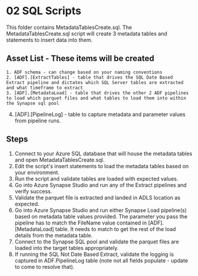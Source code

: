 # 02 SQL Scripts
This folder contains MetadataTablesCreate.sql.  The MetadataTablesCreate.sql script will create 3 metadata tables and statements to insert data into them.  

## Asset List - These items will be created 
	1. ADF schema - can change based on your naming conventions
	2. [ADF].[ExtractTables] - table that drives the SQL Date Based Extract pipeline and dictates which SQL Server tables are extracted and what timeframe to extract
	3. [ADF].[MetadataLoad] - table that drives the other 2 ADF pipelines to load which parquet files and what tables to load them into within the Synapse sql pool 
  4. [ADF].[PipelineLog] - table to capture metadata and parameter values from pipeline runs. 

	
## Steps 
  1. Connect to your Azure SQL database that will house the metadata tables and open MetadataTablesCreate.sql.  
  2. Edit the script's insert statements to load the metadata tables based on your environment. 
  3. Run the script and validate tables are loaded with expected values. 
  4. Go into Azure Synapse Studio and run any of the Extract pipelines and verify success. 
  5. Validate the parquet file is extracted and landed in ADLS location as expected. 
  6. Go into Azure Synapse Studio  and run either Synapse Load pipeline(s) based on metadata table values provided.  The parameter you pass the pipeline has to match the FileName value contained in [ADF].[MetadataLoad] table.  It needs to match to get the rest of the load details from the metadata table.  
  7. Connect to the Synapse SQL pool and validate the parquet files are loaded into the target tables appropriately.  
  8. If running the SQL Not Date Based Extract, validate the logging is captured in ADF.PipelineLog table (note not all fields populate - update to come to resolve that).  

